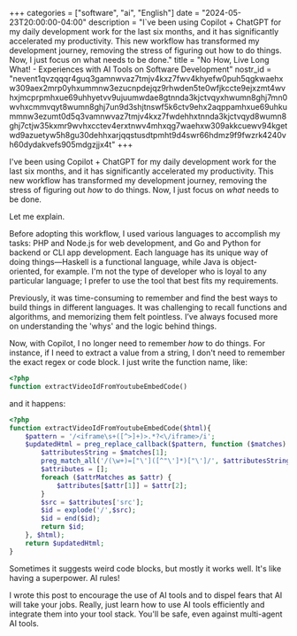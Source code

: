 +++
categories = ["software", "ai", "English"]
date = "2024-05-23T20:00:00-04:00"
description = "I`ve been using Copilot + ChatGPT for my daily development work for the last six months, and it has significantly accelerated my productivity. This new workflow has transformed my development journey, removing the stress of figuring out how to do things. Now, I just focus on what needs to be done."
title = "No How, Live Long What! - Experiences with AI Tools on Software Development"
nostr_id = "nevent1qvzqqqr4guq3gamnwvaz7tmjv4kxz7fwv4khyefw0puh5qgkwaehxw309aex2mrp0yhxummnw3ezucnpdejqz9rhwden5te0wfjkccte9ejxzmt4wvhxjmcprpmhxue69uhhyetvv9ujuumwdae8gtnnda3kjctvqyxhwumn8ghj7mn0wvhxcmmvqyt8wumn8ghj7un9d3shjtnswf5k6ctv9ehx2aqppamhxue69uhkummnw3ezumt0d5q3vamnwvaz7tmjv4kxz7fwdehhxtnnda3kjctvqyd8wumn8ghj7ctjw35kxmr9wvhxcctev4erxtnwv4mhxqg7waehxw309akkcuewv94kgetwd9azuetyw5h8gu30dehhxarjqqstusdtpmht9d4swr66hdmz9f9fwzrk4240vh60dydakvefs905mdgzjjx4t"
+++

I've been using Copilot + ChatGPT for my daily development work for the last six months, and it has significantly accelerated my productivity. This new workflow has transformed my development journey, removing the stress of figuring out *how* to do things. Now, I just focus on *what* needs to be done.

Let me explain.

Before adopting this workflow, I used various languages to accomplish my tasks: PHP and Node.js for web development, and Go and Python for backend or CLI app development. Each language has its unique way of doing things—Haskell is a functional language, while Java is object-oriented, for example. I'm not the type of developer who is loyal to any particular language; I prefer to use the tool that best fits my requirements.

Previously, it was time-consuming to remember and find the best ways to build things in different languages. It was challenging to recall functions and algorithms, and memorizing them felt pointless. I’ve always focused more on understanding the 'whys' and the logic behind things.

Now, with Copilot, I no longer need to remember *how* to do things. For instance, if I need to extract a value from a string, I don't need to remember the exact regex or code block. I just write the function name, like:

```php
<?php
function extractVideoIdFromYoutubeEmbedCode()
```

and it happens:

```php
<?php
function extractVideoIdFromYoutubeEmbedCode($html){
    $pattern = '/<iframe\s+([^>]+)>.*?<\/iframe>/i';
    $updatedHtml = preg_replace_callback($pattern, function ($matches) {
        $attributesString = $matches[1];
        preg_match_all('/(\w+)=["\']([^"\']*)["\']/', $attributesString, $attrMatches, PREG_SET_ORDER);
        $attributes = [];
        foreach ($attrMatches as $attr) {
            $attributes[$attr[1]] = $attr[2];
        }
        $src = $attributes['src'];
        $id = explode('/',$src);
        $id = end($id);
        return $id;
    }, $html);
    return $updatedHtml;
}
```

Sometimes it suggests weird code blocks, but mostly it works well. It's like having a superpower. AI rules!

I wrote this post to encourage the use of AI tools and to dispel fears that AI will take your jobs. Really, just learn how to use AI tools efficiently and integrate them into your tool stack. You'll be safe, even against multi-agent AI tools.
